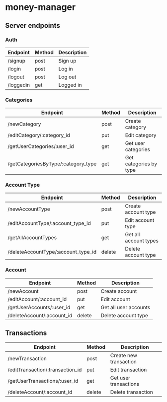 # money-manager

## Server endpoints

### Auth
| Endpoint  |Method|Description|
|-----------|------|-----------|
| /signup   | post | Sign up   |
| /login    | post | Log in    |
| /logout   | post | Log out   |
| /loggedin | get  | Logged in |

### Categories
| Endpoint                            | Method | Description            |
|-------------------------------------|--------|------------------------|
| /newCategory                        | post   | Create category        |
| /editCategory/:category_id          | put    | Edit category          |
| /getUserCategories/:user_id         | get    | Get user categories    |
| /getCategoriesByType/:category_type | get    | Get categories by type |

### Account Type
| Endpoint                            | Method | Description           |
|-------------------------------------|--------|-----------------------|
| /newAccountType                     | post   | Create account type   |
| /editAccountType/:account_type_id   | put    | Edit account type     |
| /getAllAccountTypes                 | get    | Get all account types |
| /deleteAccountType/:account_type_id | delete | Delete account type   |

### Account
| Endpoint                   | Method | Description           |
|----------------------------|--------|-----------------------|
| /newAccount                | post   | Create account        |
| /editAccount/:account_id   | put    | Edit account          |
| /getUserAccounts/:user_id  | get    | Get all user accounts |
| /deleteAccount/:account_id | delete | Delete account type   |

## Transactions
| Endpoint                         | Method | Description            |
|----------------------------------|--------|------------------------|
| /newTransaction                  | post   | Create new transaction |
| /editTransaction/:transaction_id | put    | Edit transaction       |
| /getUserTransactions/:user_id    | get    | Get user transactions  |
| /deleteAccount/:account_id       | delete | Delete transaction     |

